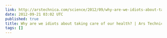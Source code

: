 ```yaml
---
link: http://arstechnica.com/science/2012/09/why-are-we-idiots-about-taking-care-of-our-health/
date: 2012-09-21 03:02 UTC
published: true
title: Why are we idiots about taking care of our health? | Ars Technica
tags: []
---
```



